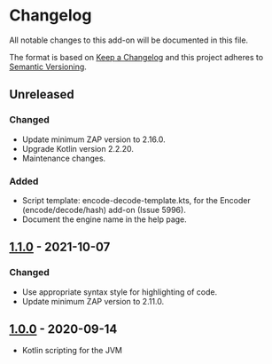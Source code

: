 # Changelog
All notable changes to this add-on will be documented in this file.

The format is based on [Keep a Changelog](https://keepachangelog.com/en/1.0.0/)
and this project adheres to [Semantic Versioning](https://semver.org/spec/v2.0.0.html).

## Unreleased
### Changed
- Update minimum ZAP version to 2.16.0.
- Upgrade Kotlin version 2.2.20.
- Maintenance changes.

### Added
- Script template: encode-decode-template.kts, for the Encoder (encode/decode/hash) add-on (Issue 5996).
- Document the engine name in the help page.

## [1.1.0] - 2021-10-07
### Changed
- Use appropriate syntax style for highlighting of code.
- Update minimum ZAP version to 2.11.0.

## [1.0.0] - 2020-09-14

- Kotlin scripting for the JVM

[1.1.0]: https://github.com/zaproxy/zap-extensions/releases/kotlin-v1.1.0
[1.0.0]: https://github.com/zaproxy/zap-extensions/releases/kotlin-v1.0.0
